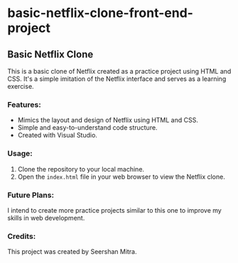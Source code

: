 # basic-netflix-clone-front-end-project

## Basic Netflix Clone

This is a basic clone of Netflix created as a practice project using HTML and CSS. It's a simple imitation of the Netflix interface and serves as a learning exercise.

### Features:
- Mimics the layout and design of Netflix using HTML and CSS.
- Simple and easy-to-understand code structure.
- Created with Visual Studio.

### Usage:
1. Clone the repository to your local machine.
2. Open the `index.html` file in your web browser to view the Netflix clone.

### Future Plans:
I intend to create more practice projects similar to this one to improve my skills in web development.

### Credits:
This project was created by Seershan Mitra.

